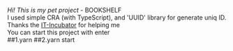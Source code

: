 *Hi! This is my pet project* - BOOKSHELF<br>
I used simple CRA (with TypeScript), and 'UUID' library for generate uniq ID.<br>
Thanks the [IT-Incubator](https://it-incubator.ru/ru/) for helping me<br>
You can start this project with enter<br>
##1.yarn
##2.yarn start
